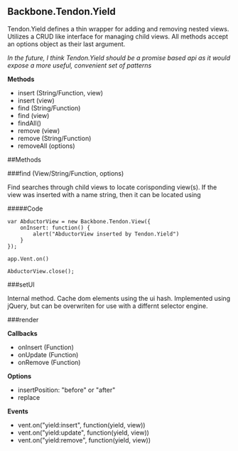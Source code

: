 Backbone.Tendon.Yield
---------------

Tendon.Yield defines a thin wrapper for adding and removing nested views.  Utilizes a CRUD like interface for managing child views.  All methods accept an options object as their last argument.

_In the future, I think Tendon.Yield should be a promise based api as it would expose a more useful, convenient set of patterns_

__Methods__

- insert (String/Function, view)
- insert (view)
- find (String/Function)
- find (view)
- findAll()
- remove (view)
- remove (String/Function)
- removeAll (options)

##Methods

###find (View/String/Function, options)

Find searches through child views to locate corisponding view(s).  If the view was inserted with a name string, then it can be located using

#####Code

    var AbductorView = new Backbone.Tendon.View({
        onInsert: function() {
            alert("AbductorView inserted by Tendon.Yield")
        }
    });

    app.Vent.on()

    AbductorView.close();


###setUI

Internal method.  Cache dom elements using the ui hash. Implemented using jQuery, but can be overwriten for use with a differnt selector engine.


###render

__Callbacks__

- onInsert (Function)
- onUpdate (Function)
- onRemove (Function)

__Options__

- insertPosition: "before" or "after"
- replace

__Events__

- vent.on("yield:insert", function(yield, view))
- vent.on("yield:update", function(yield, view))
- vent.on("yield:remove", function(yield, view))